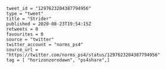```
tweet_id = "1297623204387794956"
type = "tweet"
title = "Strider"
published = 2020-08-23T19:54:15Z
retweets = 0
favourites = 0
source = "twitter"
twitter_account = "norms_ps4"
source_url = "https://twitter.com/norms_ps4/status/1297623204387794956"
tag = [ "horizonzerodawn", "ps4share",]
```

<p class='image'><img src='https://mnf.m17s.net/2020/08/23/EgIVbIWWAAE2LbB.jpg' alt=''></p>

